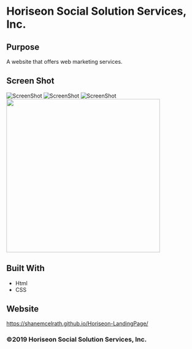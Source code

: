 # Horiseon Social Solution Services, Inc.

## Purpose
A website that offers web marketing services.

## Screen Shot
![ScreenShot](/assets/images/Screenshot1.png?raw=true "top")
![ScreenShot](/assets/images/Screenshot2.png?raw=true "mid")
![ScreenShot](/assets/images/Screenshot3.png?raw=true "bottom")
<img src="./assets/images/Screenshot3.png" width="400px" />

## Built With
* Html
* CSS

## Website
https://shanemcelrath.github.io/Horiseon-LandingPage/

### ©️2019 Horiseon Social Solution Services, Inc.